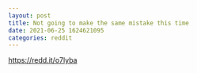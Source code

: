 ```yaml
--- 
layout: post 
title: Not going to make the same mistake this time 
date: 2021-06-25 1624621095 
categories: reddit 
--- 
```

https://redd.it/o7lyba
